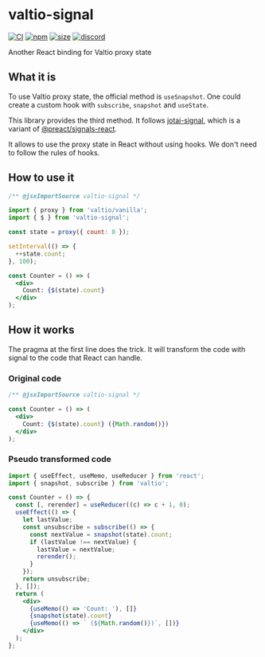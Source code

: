 # valtio-signal

[![CI](https://img.shields.io/github/actions/workflow/status/dai-shi/valtio-signal/ci.yml?branch=main)](https://github.com/dai-shi/valtio-signal/actions?query=workflow%3ACI)
[![npm](https://img.shields.io/npm/v/valtio-signal)](https://www.npmjs.com/package/valtio-signal)
[![size](https://img.shields.io/bundlephobia/minzip/valtio-signal)](https://bundlephobia.com/result?p=valtio-signal)
[![discord](https://img.shields.io/discord/627656437971288081)](https://discord.gg/MrQdmzd)

Another React binding for Valtio proxy state

## What it is

To use Valtio proxy state, the official method is `useSnapshot`.
One could create a custom hook with `subscribe`, `snapshot` and `useState`.

This library provides the third method.
It follows [jotai-signal](https://github.com/jotai-labs/jotai-signal),
which is a variant of [@preact/signals-react](https://www.npmjs.com/package/@preact/signals-react).

It allows to use the proxy state in React without using hooks.
We don't need to follow the rules of hooks.

## How to use it

```jsx
/** @jsxImportSource valtio-signal */

import { proxy } from 'valtio/vanilla';
import { $ } from 'valtio-signal';

const state = proxy({ count: 0 });

setInterval(() => {
  ++state.count;
}, 100);

const Counter = () => (
  <div>
    Count: {$(state).count}
  </div>
);
```

## How it works

The pragma at the first line does the trick.
It will transform the code with signal to the code that React can handle.

### Original code

```jsx
/** @jsxImportSource valtio-signal */

const Counter = () => (
  <div>
    Count: {$(state).count} ({Math.random()})
  </div>
);
```

### Pseudo transformed code

```jsx
import { useEffect, useMemo, useReducer } from 'react';
import { snapshot, subscribe } from 'valtio';

const Counter = () => {
  const [, rerender] = useReducer((c) => c + 1, 0);
  useEffect(() => {
    let lastValue;
    const unsubscribe = subscribe(() => {
      const nextValue = snapshot(state).count;
      if (lastValue !== nextValue) {
        lastValue = nextValue;
        rerender();
      }
    });
    return unsubscribe;
  }, []);
  return (
    <div>
      {useMemo(() => 'Count: '), []}
      {snapshot(state).count}
      {useMemo(() => ` (${Math.random()})`, [])}
    </div>
  );
};
```
